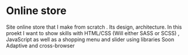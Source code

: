 # Online store
Site online store that I make from scratch . Its design, architecture. In this proekt I want to show skills with HTML/CSS (Will either SASS or SCSS) , JavaScript as well as a shopping menu and slider using libraries
Soon Adaptive and cross-browser
